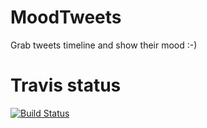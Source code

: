 # MoodTweets
Grab tweets timeline and show their mood :-)

# Travis status
[![Build Status](https://travis-ci.org/GUL-/MoodTweets.svg?branch=master)](https://travis-ci.org/GUL-/MoodTweets)
